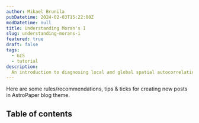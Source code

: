 ```yaml
---
author: Mikael Brunila
pubDatetime: 2024-02-03T15:22:00Z
modDatetime: null
title: Understanding Moran's I
slug: understanding-morans-i
featured: true
draft: false
tags:
  - GIS
  - tutorial
description:
  An introduction to diagnosing local and global spatial autocorrelation with Moran's I.
---
```


Here are some rules/recommendations, tips & ticks for creating new posts in AstroPaper blog theme.

## Table of contents
